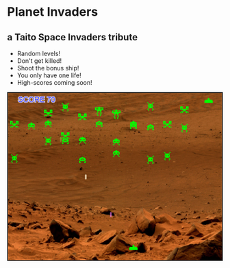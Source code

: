 # Planet Invaders

## a Taito Space Invaders tribute

-   Random levels!
-   Don't get killed!
-   Shoot the bonus ship!
-   You only have one life!
-   High-scores coming soon!

![Planet Invaders](res/img/planet-invaders.png)
